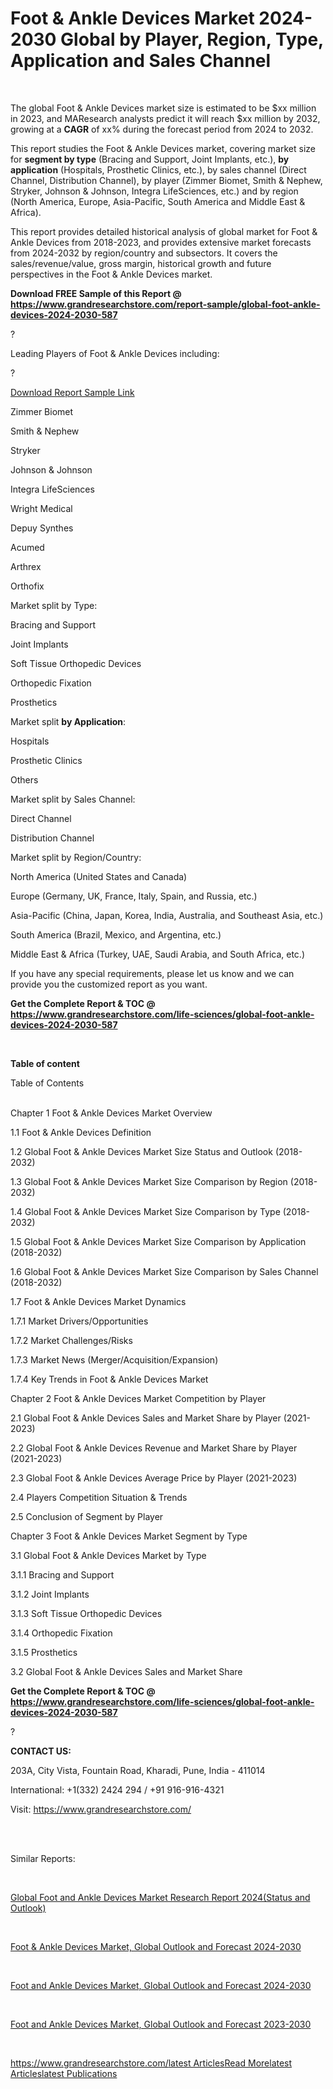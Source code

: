 <h1>Foot & Ankle Devices Market 2024-2030 Global by Player, Region, Type, Application and Sales Channel</h1><br/><p>The global Foot & Ankle Devices market size is estimated to be $xx million in 2023, and MAResearch analysts predict it will reach $xx million by 2032, growing at a <strong>CAGR</strong> of xx% during the forecast period from 2024 to 2032.</p>
 
 
 
 <p>This report studies the Foot & Ankle Devices market, covering market size for <strong>segment by type</strong> (Bracing and Support, Joint Implants, etc.), <strong>by application</strong> (Hospitals, Prosthetic Clinics, etc.), by sales channel (Direct Channel, Distribution Channel), by player (Zimmer Biomet, Smith & Nephew, Stryker, Johnson & Johnson, Integra LifeSciences, etc.) and by region (North America, Europe, Asia-Pacific, South America and Middle East & Africa).</p>
 
 
 
 <p>This report provides detailed historical analysis of global market for Foot & Ankle Devices from 2018-2023, and provides extensive market forecasts from 2024-2032 by region/country and subsectors. It covers the sales/revenue/value, gross margin, historical growth and future perspectives in the Foot & Ankle Devices market.</p>
 
 
 
 <div><b>Download FREE Sample of this Report @ <a href="https://www.grandresearchstore.com/report-sample/global-foot-ankle-devices-2024-2030-587">https://www.grandresearchstore.com/report-sample/global-foot-ankle-devices-2024-2030-587</a></b></div>
 
 
 
 <p>? </p>
 
 
 
 <p>Leading Players of Foot & Ankle Devices including:</p>
 
 
 
 <p>? </p>
 
 
 
 <p><a href="https://www.grandresearchstore.com/mr-admin/report-sample/global-foot-ankle-devices-2024-2030-587">Download Report Sample Link</a></p>
 
 
 
 <p>Zimmer Biomet</p>
 
 
 
 <p>Smith & Nephew</p>
 
 
 
 <p>Stryker</p>
 
 
 
 <p>Johnson & Johnson</p>
 
 
 
 <p>Integra LifeSciences</p>
 
 
 
 <p>Wright Medical</p>
 
 
 
 <p>Depuy Synthes</p>
 
 
 
 <p>Acumed</p>
 
 
 
 <p>Arthrex</p>
 
 
 
 <p>Orthofix</p>
 
 
 
 <p>Market split by Type:</p>
 
 
 
 <p>Bracing and Support</p>
 
 
 
 <p>Joint Implants</p>
 
 
 
 <p>Soft Tissue Orthopedic Devices</p>
 
 
 
 <p>Orthopedic Fixation</p>
 
 
 
 <p>Prosthetics</p>
 
 
 
 <p>Market split <strong>by Application</strong>:</p>
 
 
 
 <p>Hospitals</p>
 
 
 
 <p>Prosthetic Clinics</p>
 
 
 
 <p>Others</p>
 
 
 
 <p>Market split by Sales Channel:</p>
 
 
 
 <p>Direct Channel</p>
 
 
 
 <p>Distribution Channel</p>
 
 
 
 <p>Market split by Region/Country:</p>
 
 
 
 <p>North America (United States and Canada)</p>
 
 
 
 <p>Europe (Germany, UK, France, Italy, Spain, and Russia, etc.)</p>
 
 
 
 <p>Asia-Pacific (China, Japan, Korea, India, Australia, and Southeast Asia, etc.)</p>
 
 
 
 <p>South America (Brazil, Mexico, and Argentina, etc.)</p>
 
 
 
 <p>Middle East & Africa (Turkey, UAE, Saudi Arabia, and South Africa, etc.)</p>
 
 
 
 <p>If you have any special requirements, please let us know and we can provide you the customized report as you want.</p>
 
 
 
 <div><b>Get the Complete Report & TOC @ <a href="https://www.grandresearchstore.com/life-sciences/global-foot-ankle-devices-2024-2030-587">https://www.grandresearchstore.com/life-sciences/global-foot-ankle-devices-2024-2030-587</a></b></div>
 
 
 
 <p><br />
 
 <b>Table of content</b></p>
 
 
 
 <p>Table of Contents<br />
 
 <br />
 
 Chapter 1 Foot & Ankle Devices Market Overview<br />
 
 1.1 Foot & Ankle Devices Definition<br />
 
 1.2 Global Foot & Ankle Devices Market Size Status and Outlook (2018-2032)<br />
 
 1.3 Global Foot & Ankle Devices Market Size Comparison by Region (2018-2032)<br />
 
 1.4 Global Foot & Ankle Devices Market Size Comparison by Type (2018-2032)<br />
 
 1.5 Global Foot & Ankle Devices Market Size Comparison by Application (2018-2032)<br />
 
 1.6 Global Foot & Ankle Devices Market Size Comparison by Sales Channel (2018-2032)<br />
 
 1.7 Foot & Ankle Devices Market Dynamics<br />
 
 1.7.1 Market Drivers/Opportunities<br />
 
 1.7.2 Market Challenges/Risks<br />
 
 1.7.3 Market News (Merger/Acquisition/Expansion)<br />
 
 1.7.4 Key Trends in Foot & Ankle Devices Market<br />
 
 Chapter 2 Foot & Ankle Devices Market Competition by Player<br />
 
 2.1 Global Foot & Ankle Devices Sales and Market Share by Player (2021-2023)<br />
 
 2.2 Global Foot & Ankle Devices Revenue and Market Share by Player (2021-2023)<br />
 
 2.3 Global Foot & Ankle Devices Average Price by Player (2021-2023)<br />
 
 2.4 Players Competition Situation & Trends<br />
 
 2.5 Conclusion of Segment by Player<br />
 
 Chapter 3 Foot & Ankle Devices Market Segment by Type<br />
 
 3.1 Global Foot & Ankle Devices Market by Type<br />
 
 3.1.1 Bracing and Support<br />
 
 3.1.2 Joint Implants<br />
 
 3.1.3 Soft Tissue Orthopedic Devices<br />
 
 3.1.4 Orthopedic Fixation<br />
 
 3.1.5 Prosthetics<br />
 
 3.2 Global Foot & Ankle Devices Sales and Market Share</p>
 
 
 
 <div><b>Get the Complete Report & TOC @ <a href="https://www.grandresearchstore.com/life-sciences/global-foot-ankle-devices-2024-2030-587">https://www.grandresearchstore.com/life-sciences/global-foot-ankle-devices-2024-2030-587</a></b></div>
 
 
 
 <p>? </p>
 
 
 
 <p><b>CONTACT US:</b><br />
 
 203A, City Vista, Fountain Road, Kharadi, Pune, India - 411014<br />
 
 International: +1(332) 2424 294 / +91 916-916-4321<br />
 
 Visit: <a href="https://www.grandresearchstore.com/">https://www.grandresearchstore.com/</a><br />
 
 <br />
 
 <br />
 
 Similar Reports:<br />
 
 <br />
 
 <a href="https://www.grandresearchstore.com/life-sciences/global-foot-ankle-devices-2024-334">Global Foot and Ankle Devices Market Research Report 2024(Status and Outlook)</a><br />
 
 <br />
 
 <a href="https://www.grandresearchstore.com/life-sciences/global-foot-ankle-devices-forecast-2024-2030-84">Foot & Ankle Devices Market, Global Outlook and Forecast 2024-2030</a><br />
 
 <br />
 
 <a href="https://www.grandresearchstore.com/life-sciences/global-foot-ankle-devices-forecast-2024-2030-490">Foot and Ankle Devices Market, Global Outlook and Forecast 2024-2030</a><br />
 
 <br />
 
 <a href="https://www.grandresearchstore.com/life-sciences/global-foot-ankle-devices-forecast-2023-2030-612">Foot and Ankle Devices Market, Global Outlook and Forecast 2023-2030</a><br />
 
 <br />
 
 <a href="https://gyeongbokgung.com">https://www.grandresearchstore.com/</a><a href="https://hallyeomaritime.com">latest Articles</a><a href="https://jingwansa.com">Read More</a><a href="https://nguoiviet.jp/">latest Articles</a><a href="https://www.intelmarketresearch.com/">latest Publications</a></p>